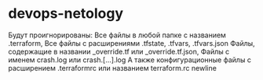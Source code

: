 # devops-netology

Будут проигнорированы:
Все файлы в любой папке с названием .terraform,
Все файлы с расширениями .tfstate, .tfvars, .tfvars.json
Файлы, содержащие в названии _override.tf или _override.tf.json,
Файлы с именем crash.log или crash.[...].log
А также конфигурационные файлы с расширением .terraformrc или названием terraform.rc
n e w l i n e  
 